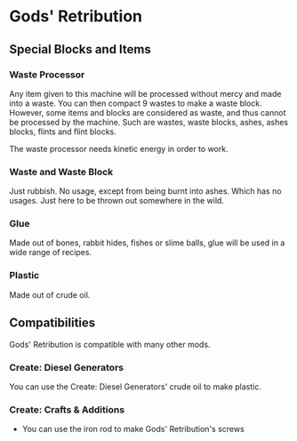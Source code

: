 # Gods' Retribution

## Special Blocks and Items

### Waste Processor
Any item given to this machine will be processed without mercy and made into a waste. You can then compact 9 wastes to
make a waste block.
However, some items and blocks are considered as waste, and thus cannot be processed by the machine. Such are wastes,
waste blocks, ashes, ashes blocks, flints and flint blocks.

The waste processor needs kinetic energy in order to work.

### Waste and Waste Block
Just rubbish. No usage, except from being burnt into ashes. Which has no usages. Just here to be thrown out somewhere in
the wild.

### Glue
Made out of bones, rabbit hides, fishes or slime balls, glue will be used in a wide range of recipes.

### Plastic
Made out of crude oil.

## Compatibilities

Gods' Retribution is compatible with many other mods.

### Create: Diesel Generators
You can use the Create: Diesel Generators' crude oil to make plastic.

### Create: Crafts & Additions
* You can use the iron rod to make Gods' Retribution's screws